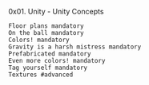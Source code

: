 0x01. Unity - Unity Concepts

    Floor plans mandatory
    On the ball mandatory
    Colors! mandatory
    Gravity is a harsh mistress mandatory
    Prefabricated mandatory
    Even more colors! mandatory
    Tag yourself mandatory
    Textures #advanced

